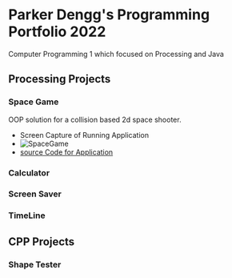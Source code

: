 # Parker Dengg's Programming Portfolio 2022
Computer Programming 1 which focused on Processing and Java

## Processing Projects

### Space Game
OOP solution for a collision based 2d space shooter.
* Screen Capture of Running Application
* ![SpaceGame]()
* [source Code for Application]([SpaceGame.zip](https://github.com/Dangboy15/Portfolio/files/8188342/SpaceGame.zip)
)

### Calculator

### Screen Saver

### TimeLine

## CPP Projects

### Shape Tester
